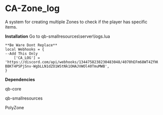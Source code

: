# CA-Zone_log
A system for creating multiple Zones to check if the player has specific items.

**Installation**
Go to qb-smallresources\server\logs.lua

```
**Be Ware Dont Replace**
local Webhooks = {
--Add This Only
    ['CA_LOG'] = 'https://discord.com/api/webhooks/1344758238230483048/4070hEFm68WT4ZfHUNVuN-BBKT4PSPjSnv-WgbLLN1dZO1WStNk1OHAJVWOl40TmuMWB',
}

```
**Dependencies**

qb-core


qb-smallresources


PolyZone
